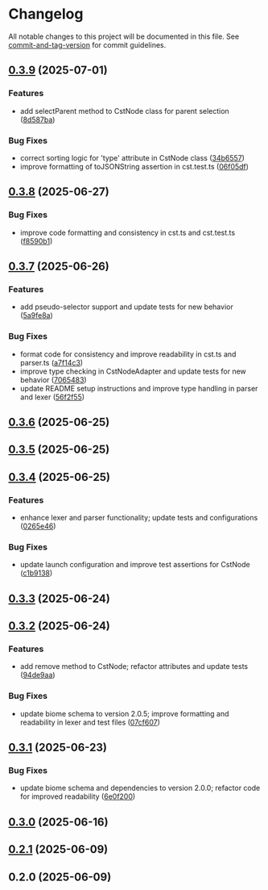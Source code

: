 # Changelog

All notable changes to this project will be documented in this file. See [commit-and-tag-version](https://github.com/absolute-version/commit-and-tag-version) for commit guidelines.

## [0.3.9](https://github.com/hidekatsu-izuno/elder-parse/compare/v0.3.8...v0.3.9) (2025-07-01)


### Features

* add selectParent method to CstNode class for parent selection ([8d587ba](https://github.com/hidekatsu-izuno/elder-parse/commit/8d587ba221d9e3bb0d161cc4e2900c568c2cdfbf))


### Bug Fixes

* correct sorting logic for 'type' attribute in CstNode class ([34b6557](https://github.com/hidekatsu-izuno/elder-parse/commit/34b65573ac01718a27b6a534449fd351febbf505))
* improve formatting of toJSONString assertion in cst.test.ts ([06f05df](https://github.com/hidekatsu-izuno/elder-parse/commit/06f05dfa8067a0aae4b2e5fb7485a6e36384dc96))

## [0.3.8](https://github.com/hidekatsu-izuno/elder-parse/compare/v0.3.7...v0.3.8) (2025-06-27)


### Bug Fixes

* improve code formatting and consistency in cst.ts and cst.test.ts ([f8590b1](https://github.com/hidekatsu-izuno/elder-parse/commit/f8590b1d2b7bc9afbdaee55b1861809fab88e0a4))

## [0.3.7](https://github.com/hidekatsu-izuno/elder-parse/compare/v0.3.6...v0.3.7) (2025-06-26)


### Features

* add pseudo-selector support and update tests for new behavior ([5a9fe8a](https://github.com/hidekatsu-izuno/elder-parse/commit/5a9fe8a38642d8c7bdaf601e14d988949398a76c))


### Bug Fixes

* format code for consistency and improve readability in cst.ts and parser.ts ([a7f14c3](https://github.com/hidekatsu-izuno/elder-parse/commit/a7f14c3368afba76b51df3c406d9f13001fd08a0))
* improve type checking in CstNodeAdapter and update tests for new behavior ([7065483](https://github.com/hidekatsu-izuno/elder-parse/commit/7065483a636858b18857fd4ffd931f148f9992f2))
* update README setup instructions and improve type handling in parser and lexer ([56f2f55](https://github.com/hidekatsu-izuno/elder-parse/commit/56f2f556d5f2a02be81e9f68fd7f5e11a73f696f))

## [0.3.6](https://github.com/hidekatsu-izuno/elder-parse/compare/v0.3.5...v0.3.6) (2025-06-25)

## [0.3.5](https://github.com/hidekatsu-izuno/elder-parse/compare/v0.3.4...v0.3.5) (2025-06-25)

## [0.3.4](https://github.com/hidekatsu-izuno/elder-parse/compare/v0.3.3...v0.3.4) (2025-06-25)


### Features

* enhance lexer and parser functionality; update tests and configurations ([0265e46](https://github.com/hidekatsu-izuno/elder-parse/commit/0265e46e20311e4e5809e44bbc1ec5220a1edf05))


### Bug Fixes

* update launch configuration and improve test assertions for CstNode ([c1b9138](https://github.com/hidekatsu-izuno/elder-parse/commit/c1b91380ef1ea528d3ddee802d76126334ffde4f))

## [0.3.3](https://github.com/hidekatsu-izuno/elder-parse/compare/v0.3.2...v0.3.3) (2025-06-24)

## [0.3.2](https://github.com/hidekatsu-izuno/elder-parse/compare/v0.3.1...v0.3.2) (2025-06-24)


### Features

* add remove method to CstNode; refactor attributes and update tests ([94de9aa](https://github.com/hidekatsu-izuno/elder-parse/commit/94de9aa06437ef831b69041101594cf1b200b2bc))


### Bug Fixes

* update biome schema to version 2.0.5; improve formatting and readability in lexer and test files ([07cf607](https://github.com/hidekatsu-izuno/elder-parse/commit/07cf6079cba9939371469500e6367990a13493c1))

## [0.3.1](https://github.com/hidekatsu-izuno/elder-parse/compare/v0.3.0...v0.3.1) (2025-06-23)


### Bug Fixes

* update biome schema and dependencies to version 2.0.0; refactor code for improved readability ([6e0f200](https://github.com/hidekatsu-izuno/elder-parse/commit/6e0f2002e14eae241d1e31a35690536e560cd28b))

## [0.3.0](https://github.com/hidekatsu-izuno/elder-parse/compare/v0.2.1...v0.3.0) (2025-06-16)

## [0.2.1](https://github.com/hidekatsu-izuno/elder-parse/compare/v0.2.0...v0.2.1) (2025-06-09)

## 0.2.0 (2025-06-09)
